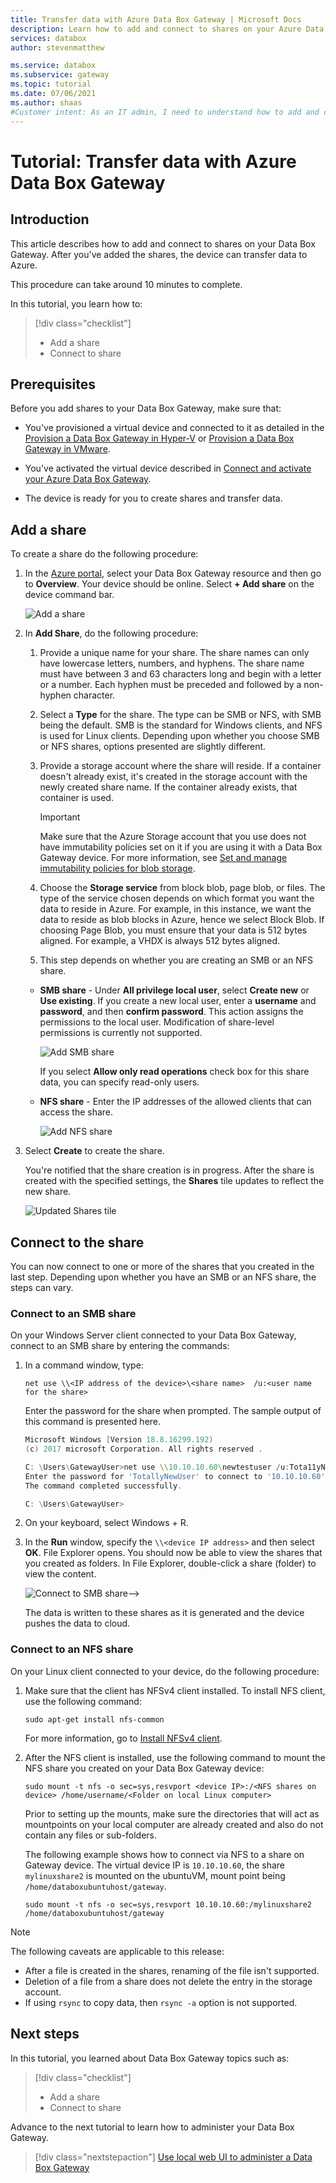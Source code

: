 ```yaml
---
title: Transfer data with Azure Data Box Gateway | Microsoft Docs
description: Learn how to add and connect to shares on your Azure Data Box Gateway, then your Data Box Gateway device can transfer data to Azure.
services: databox
author: stevenmatthew

ms.service: databox
ms.subservice: gateway
ms.topic: tutorial
ms.date: 07/06/2021
ms.author: shaas
#Customer intent: As an IT admin, I need to understand how to add and connect to shares on Data Box Gateway so I can use it to transfer data to Azure.
---
```

# Tutorial: Transfer data with Azure Data Box Gateway


## Introduction

This article describes how to add and connect to shares on your Data Box Gateway. After you've added the shares, the device can transfer data to Azure.

This procedure can take around 10 minutes to complete.

In this tutorial, you learn how to:

> [!div class="checklist"]
>
> * Add a share
> * Connect to share

## Prerequisites

Before you add shares to your Data Box Gateway, make sure that:

- You've provisioned a virtual device and connected to it as detailed in the [Provision a Data Box Gateway in Hyper-V](data-box-gateway-deploy-provision-hyperv.md) or [Provision a Data Box Gateway in VMware](data-box-gateway-deploy-provision-vmware.md).

- You've activated the virtual device described in [Connect and activate your Azure Data Box Gateway](data-box-gateway-deploy-connect-setup-activate.md).

- The device is ready for you to create shares and transfer data.

## Add a share

To create a share do the following procedure:

1. In the [Azure portal](https://portal.azure.com/), select your Data Box Gateway resource and then go to **Overview**. Your device should be online. Select **+ Add share** on the device command bar.
   
   ![Add a share](./media/data-box-gateway-deploy-add-shares/click-add-share.png)

4. In **Add Share**, do the following procedure:

    1. Provide a unique name for your share. The share names can only have lowercase letters, numbers, and hyphens. The share name must have between 3 and 63 characters long and begin with a letter or a number. Each hyphen must be preceded and followed by a non-hyphen character.
    
    2. Select a **Type** for the share. The type can be SMB or NFS, with SMB being the default. SMB is the standard for Windows clients, and NFS is used for Linux clients. Depending upon whether you choose SMB or NFS shares, options presented are slightly different.

    3. Provide a storage account where the share will reside. If a container doesn't already exist, it's created in the storage account with the newly created share name. If the container already exists, that container is used.
       > [!IMPORTANT]
       > Make sure that the Azure Storage account that you use does not have immutability policies set on it if you are using it with a Data Box Gateway device. For more information, see [Set and manage immutability policies for blob storage](../storage/blobs/immutable-policy-configure-version-scope.md).
    
    4. Choose the **Storage service** from block blob, page blob, or files. The type of the service chosen depends on which format you want the data to reside in Azure. For example, in this instance, we want the data to reside as blob blocks in Azure, hence we select Block Blob. If choosing Page Blob, you must ensure that your data is 512 bytes aligned. For example, a VHDX is always 512 bytes aligned.
   
    5. This step depends on whether you are creating an SMB or an NFS share.
     
    - **SMB share** - Under **All privilege local user**, select **Create new** or **Use existing**. If you create a new local user, enter a **username** and **password**, and then **confirm password**. This action assigns the permissions to the local user. Modification of share-level permissions is currently not supported.
    
        ![Add SMB share](./media/data-box-gateway-deploy-add-shares/add-share-smb-1.png)
        
        If you select **Allow only read operations** check box for this share data, you can specify read-only users.
        
    - **NFS share** - Enter the IP addresses of the allowed clients that can access the share.

        ![Add NFS share](./media/data-box-gateway-deploy-add-shares/add-share-nfs-1.png)
   
9. Select **Create** to create the share.
    
    You're notified that the share creation is in progress. After the share is created with the specified settings, the **Shares** tile updates to reflect the new share.
    
    ![Updated Shares tile](./media/data-box-gateway-deploy-add-shares/updated-list-of-shares.png) 

## Connect to the share

You can now connect to one or more of the shares that you created in the last step. Depending upon whether you have an SMB or an NFS share, the steps can vary.

### Connect to an SMB share

On your Windows Server client connected to your Data Box Gateway, connect to an SMB share by entering the commands:


1. In a command window, type:

    `net use \\<IP address of the device>\<share name>  /u:<user name for the share>`

    Enter the password for the share when prompted. The sample output of this command is presented here.

    ```powershell
    Microsoft Windows [Version 18.8.16299.192) 
    (c) 2017 microsoft Corporation. All rights reserved . 
    
    C: \Users\GatewayUser>net use \\10.10.10.60\newtestuser /u:Tota11yNewUser 
    Enter the password for 'TotallyNewUser' to connect to '10.10.10.60'  
    The command completed successfully. 
    
    C: \Users\GatewayUser>
    ```   


2. On your keyboard, select  Windows + R. 
3. In the **Run** window, specify the `\\<device IP address>` and then select **OK**. File Explorer opens. You should now be able to view the shares that you created as folders. In File Explorer, double-click a share (folder) to view the content.
 
    ![Connect to SMB share](./media/data-box-gateway-deploy-add-shares/connect-to-share2.png)-->

    The data is written to these shares as it is generated and the device pushes the data to cloud.

### Connect to an NFS share

On your Linux client connected to your device, do the following procedure:

1. Make sure that the client has NFSv4 client installed. To install NFS client, use the following command:

   `sudo apt-get install nfs-common`

    For more information, go to [Install NFSv4 client](https://help.ubuntu.com/community/SettingUpNFSHowTo#NFSv4_client).

2. After the NFS client is installed, use the following command to mount the NFS share you created on your Data Box Gateway device:

   `sudo mount -t nfs -o sec=sys,resvport <device IP>:/<NFS shares on device> /home/username/<Folder on local Linux computer>`

    Prior to setting up the mounts, make sure the directories that will act as mountpoints on your local computer are already created and also do not contain any files or sub-folders.

    The following example shows how to connect via NFS to a share on Gateway device. The virtual device IP is `10.10.10.60`, the share `mylinuxshare2` is mounted on the ubuntuVM, mount point being `/home/databoxubuntuhost/gateway`.

    `sudo mount -t nfs -o sec=sys,resvport 10.10.10.60:/mylinuxshare2 /home/databoxubuntuhost/gateway`

> [!NOTE] 
> The following caveats are applicable to this release:
> - After a file is created in the shares, renaming of the file isn't supported.
> - Deletion of a file from a share does not delete the entry in the storage account.
> - If using `rsync` to copy data, then `rsync -a` option is not supported.

## Next steps

In this tutorial, you learned about  Data Box Gateway topics such as:

> [!div class="checklist"]
> * Add a share
> * Connect to share


Advance to the next tutorial to learn how to administer your Data Box Gateway.

> [!div class="nextstepaction"]
> [Use local web UI to administer a Data Box Gateway](data-box-gateway-manage-access-power-connectivity-mode.md)